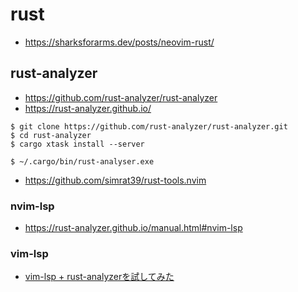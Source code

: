 # rust

* <https://sharksforarms.dev/posts/neovim-rust/>

## rust-analyzer

* <https://github.com/rust-analyzer/rust-analyzer>
* <https://rust-analyzer.github.io/>

```
$ git clone https://github.com/rust-analyzer/rust-analyzer.git
$ cd rust-analyzer
$ cargo xtask install --server

$ ~/.cargo/bin/rust-analyser.exe
```

* <https://github.com/simrat39/rust-tools.nvim>

### nvim-lsp

* <https://rust-analyzer.github.io/manual.html#nvim-lsp>

### vim-lsp

* [vim-lsp + rust-analyzerを試してみた](https://yasu-n1.hatenablog.com/entry/2020/04/27/205056)

